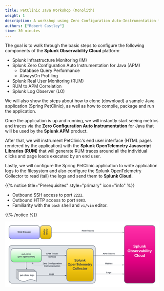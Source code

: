 ```yaml
---
title: PetClinic Java Workshop (Monolith)
weight: 1
description: A workshop using Zero Configuration Auto-Instrumentation for Java.
authors: ["Robert Castley"]
time: 30 minutes
---
```


The goal is to walk through the basic steps to configure the following components of the **Splunk Observability Cloud** platform:

* Splunk Infrastructure Monitoring (IM)
* Splunk Zero Configuration Auto Instrumentation for Java (APM)
  * Database Query Performance
  * AlwaysOn Profiling
* Splunk Real User Monitoring (RUM)
* RUM to APM Correlation
* Splunk Log Observer (LO)

We will also show the steps about how to clone (download) a sample Java application (Spring PetClinic), as well as how to compile, package and run the application.

Once the application is up and running, we will instantly start seeing metrics and traces via the **Zero Configuration Auto Instrumentation** for Java that will be used by the **Splunk APM** product.

After that, we will instrument PetClinic's end user interface (HTML pages rendered by the application) with the **Splunk OpenTelemetry Javascript Libraries (RUM)** that will generate RUM traces around all the individual clicks and page loads executed by an end user.

Lastly, we will configure the Spring PetClinic application to write application logs to the filesystem and also configure the Splunk OpenTelemetry Collector to read (tail) the logs and send them to **Splunk Cloud**.

{{% notice title="Prerequisites" style="primary" icon="info" %}}

* Outbound SSH access to port `2222`.
* Outbound HTTP access to port `8083`.
* Familiarity with the `bash` shell and `vi/vim` editor.

{{% /notice %}}

![PetClinic Exercise](images/petclinic-exercise.png)
